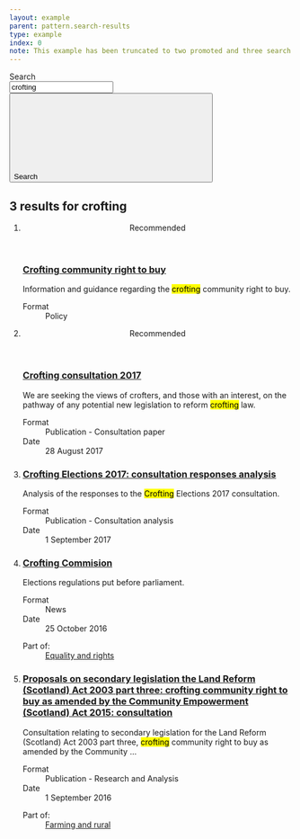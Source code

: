 ```yaml
---
layout: example
parent: pattern.search-results
type: example
index: 0
note: This example has been truncated to two promoted and three search results to conserve space.
---
```


<main class="ds_layout  ds_layout--search-results  ds_search-results">
    <div class="ds_layout__header">
        <div class="ds_site-search">
            <form role="search" class="ds_site-search__form">
                <label class="ds_label  visually-hidden" for="site-search">Search</label>
                <div class="ds_input__wrapper  ds_input__wrapper--has-icon">
                    <input name="q" required="" id="site-search" class="ds_input  ds_site-search__input" type="search" value="crofting" placeholder="Search" autocomplete="off">
                    <button type="submit" class="ds_button  js-site-search-button">
                        <span class="visually-hidden">Search</span>
                        <svg class="ds_icon" aria-hidden="true" role="img"><use href="/assets/images/icons/icons.stack.svg#search"></use></svg>
                    </button>
                </div>
            </form>
        </div>
    </div>
    <div class="ds_layout__content">
        <h2 class="ds_search-results__title"><span class="ds_search-results__title-count">3</span> results for <span class="ds_search-results__title-query">crofting</span></h2>
        <ol class="ds_search-results__list" data-total="5">
            <li class="ds_search-result  ds_search-result--promoted">
                <div class="ds_search-result--promoted-content">
                    <header class="ds_search-result--promoted-title">Recommended</header>
                    <h3 class="ds_search-result__title">
                        <a class="ds_search-result__link" href="#">Crofting community right to buy</a>
                    </h3>
                    <p class="ds_search-result__summary">Information and guidance regarding the <mark>crofting</mark> community right to buy.</p>
                    <dl class="ds_metadata ds_search-result__metadata  ds_metadata--inline">
                        <div class="ds_metadata__item">
                            <dt class="ds_metadata__key visually-hidden">Format</dt>
                            <dd class="ds_metadata__value">Policy</dd>
                        </div>
                    </dl>
                </div>
            </li>
            <li class="ds_search-result  ds_search-result--promoted">
                <div class="ds_search-result--promoted-content">
                    <header class="ds_search-result--promoted-title">Recommended</header>
                    <h3 class="ds_search-result__title">
                        <a class="ds_search-result__link" href="#">Crofting consultation 2017</a>
                    </h3>
                    <p class="ds_search-result__summary">We are seeking the views of crofters, and those with an interest, on the pathway of any potential new legislation to reform <mark>crofting</mark> law.</p>
                    <dl class="ds_metadata ds_search-result__metadata ds_metadata--inline">
                        <div class="ds_metadata__item">
                            <dt class="ds_metadata__key visually-hidden">Format</dt>
                            <dd class="ds_metadata__value">Publication - Consultation paper</dd>
                        </div>
                        <div class="ds_metadata__item">
                            <dt class="ds_metadata__key visually-hidden">Date</dt>
                            <dd class="ds_metadata__value">28 August 2017</dd>
                        </div>
                    </dl>
                </div>
            </li>
            <li class="ds_search-result">
                <h3 class="ds_search-result__title">
                    <a class="ds_search-result__link" href="#">Crofting Elections 2017: consultation responses analysis</a>
                </h3>
                <p class="ds_search-result__summary">Analysis of the responses to the <mark>Crofting</mark> Elections 2017 consultation.</p>
                <dl class="ds_metadata ds_search-result__metadata ds_metadata--inline">
                    <div class="ds_metadata__item">
                        <dt class="ds_metadata__key visually-hidden">Format</dt>
                        <dd class="ds_metadata__value">Publication - Consultation analysis</dd>
                    </div>
                    <div class="ds_metadata__item">
                        <dt class="ds_metadata__key visually-hidden">Date</dt>
                        <dd class="ds_metadata__value">1 September 2017</dd>
                    </div>
                </dl>
            </li>
            <li class="ds_search-result">
                <h3 class="ds_search-result__title">
                    <a class="ds_search-result__link" href="#">Crofting Commision</a>
                </h3>
                <p class="ds_search-result__summary">Elections regulations put before parliament.</p>
                <dl class="ds_metadata ds_search-result__metadata ds_metadata--inline">
                    <div class="ds_metadata__item">
                        <dt class="ds_metadata__key visually-hidden">Format</dt>
                        <dd class="ds_metadata__value">News</dd>
                    </div>
                    <div class="ds_metadata__item">
                        <dt class="ds_metadata__key visually-hidden">Date</dt>
                        <dd class="ds_metadata__value">25 October 2016</dd>
                    </div>
                </dl>
                <dl class="ds_search-result__context">
                    <dt class="ds_search-result__context-key">Part of:</dt>
                    <dd class="ds_search-result__context-value"><a href="#">Equality and rights</a></dd>
                </dl>
            </li>
            <li class="ds_search-result">
                <h3 class="ds_search-result__title">
                    <a class="ds_search-result__link" href="#">Proposals on secondary legislation the Land Reform (Scotland) Act 2003 part three: crofting community right to buy as amended by the Community Empowerment (Scotland) Act 2015: consultation</a>
                </h3>
                <p class="ds_search-result__summary">Consultation relating to secondary legislation for the Land Reform (Scotland) Act 2003 part three, <mark>crofting</mark> community right to buy as amended by the Community ...</p>
                <dl class="ds_metadata ds_search-result__metadata ds_metadata--inline">
                    <div class="ds_metadata__item">
                        <dt class="ds_metadata__key visually-hidden">Format</dt>
                        <dd class="ds_metadata__value">Publication - Research and Analysis</dd>
                    </div>
                    <div class="ds_metadata__item">
                        <dt class="ds_metadata__key visually-hidden">Date</dt>
                        <dd class="ds_metadata__value">1 September 2016</dd>
                    </div>
                </dl>
                <dl class="ds_search-result__context">
                    <dt class="ds_search-result__context-key">Part of:</dt>
                    <dd class="ds_search-result__context-value"><a href="#">Farming and rural</a></dd>
                </dl>
            </li>
        </ol>
    </div>
</main>
